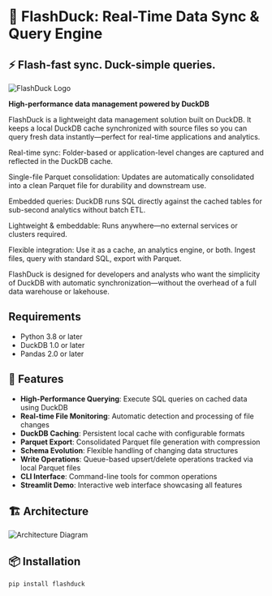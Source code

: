 # 🚀 FlashDuck: Real-Time Data Sync & Query Engine
## ⚡ Flash-fast sync. Duck-simple queries.

![FlashDuck Logo](https://via.placeholder.com/200x100/FF6B6B/FFFFFF?text=FlashDuck)

**High-performance data management powered by DuckDB**

FlashDuck is a lightweight data management solution built on DuckDB. It keeps a local DuckDB cache synchronized with source files so you can query fresh data instantly—perfect for real-time applications and analytics.

Real-time sync: Folder-based or application-level changes are captured and reflected in the DuckDB cache.

Single-file Parquet consolidation: Updates are automatically consolidated into a clean Parquet file for durability and downstream use.

Embedded queries: DuckDB runs SQL directly against the cached tables for sub-second analytics without batch ETL.

Lightweight & embeddable: Runs anywhere—no external services or clusters required.

Flexible integration: Use it as a cache, an analytics engine, or both. Ingest files, query with standard SQL, export with Parquet.

FlashDuck is designed for developers and analysts who want the simplicity of DuckDB with automatic synchronization—without the overhead of a full data warehouse or lakehouse.

## Requirements

- Python 3.8 or later
- DuckDB 1.0 or later
- Pandas 2.0 or later

## 🚀 Features

- **High-Performance Querying**: Execute SQL queries on cached data using DuckDB
- **Real-time File Monitoring**: Automatic detection and processing of file changes
- **DuckDB Caching**: Persistent local cache with configurable formats
- **Parquet Export**: Consolidated Parquet file generation with compression
- **Schema Evolution**: Flexible handling of changing data structures
- **Write Operations**: Queue-based upsert/delete operations tracked via local Parquet files
- **CLI Interface**: Command-line tools for common operations
- **Streamlit Demo**: Interactive web interface showcasing all features

## 🏗️ Architecture
![Architecture Diagram](https://via.placeholder.com/800x400/FF6B6B/FFFFFF?text=FlashDuck+Architecture+Diagram)

## 📦 Installation

```bash
pip install flashduck
```
